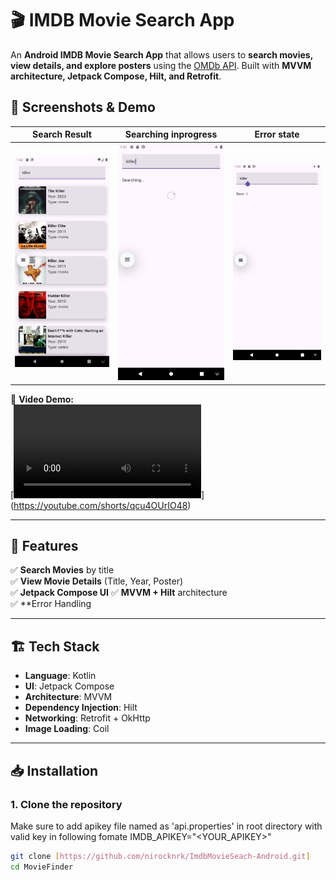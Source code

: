 # 🎬 IMDB Movie Search App

An **Android IMDB Movie Search App** that allows users to **search movies, view details, and explore posters** using the [OMDb API](https://www.omdbapi.com/). Built with **MVVM architecture, Jetpack Compose, Hilt, and Retrofit**.

## 📸 Screenshots & Demo

| Search Result | Searching inprogress | Error state |
|------------|---------------|--------------|
| ![Search Result](screenshots/search_result.png) | ![Searching](screenshots/Searching_State.png) | ![Details](screenshots/Error_state.png) |

🎥 **Video Demo:**  
[![Watch the demo](screenshots/searching.mp4)] (https://youtube.com/shorts/qcu4OUrIO48)

---

## 🚀 Features
✅ **Search Movies** by title  
✅ **View Movie Details** (Title, Year, Poster)  
✅ **Jetpack Compose UI**
✅ **MVVM + Hilt** architecture  
✅ **Error Handling

---

## 🏗 Tech Stack
- **Language**: Kotlin 
- **UI**: Jetpack Compose 
- **Architecture**: MVVM 
- **Dependency Injection**: Hilt 
- **Networking**: Retrofit + OkHttp 
- **Image Loading**: Coil 

---

## 📥 Installation
### **1. Clone the repository**
Make sure to add apikey file named as 'api.properties' in root directory 
with valid key in following fomate 
IMDB_APIKEY="<YOUR_APIKEY>"
```bash
git clone [https://github.com/nirocknrk/ImdbMovieSeach-Android.git]
cd MovieFinder
